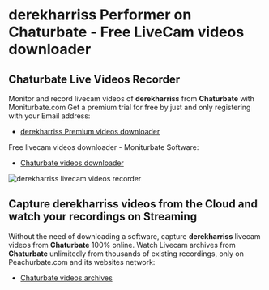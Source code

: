 # derekharriss Performer on Chaturbate - Free LiveCam videos downloader

## Chaturbate Live Videos Recorder

Monitor and record livecam videos of **derekharriss** from **Chaturbate** with Moniturbate.com
Get a premium trial for free by just and only registering with your Email address:
* [derekharriss Premium videos downloader](https://moniturbate.com/request-demo-licence-key.html)

Free livecam videos downloader - Moniturbate Software:
* [Chaturbate videos downloader](https://moniturbate.com/moniturbate-download-software.html)

![derekharriss livecam videos recorder](https://peachurnet.com/templates/moniturbate-software.png)


## Capture derekharriss videos from the Cloud and watch your recordings on Streaming

Without the need of downloading a software, capture **derekharriss** livecam videos from **Chaturbate** 100% online.
Watch Livecam archives from **Chaturbate** unlimitedly from thousands of existing recordings, only on Peachurbate.com and its websites network:
* [Chaturbate videos archives](https://peachurnet.com/)